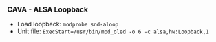 ### CAVA - ALSA Loopback
- Load loopback: `modprobe snd-aloop`
- Unit file: `ExecStart=/usr/bin/mpd_oled -o 6 -c alsa,hw:Loopback,1`
